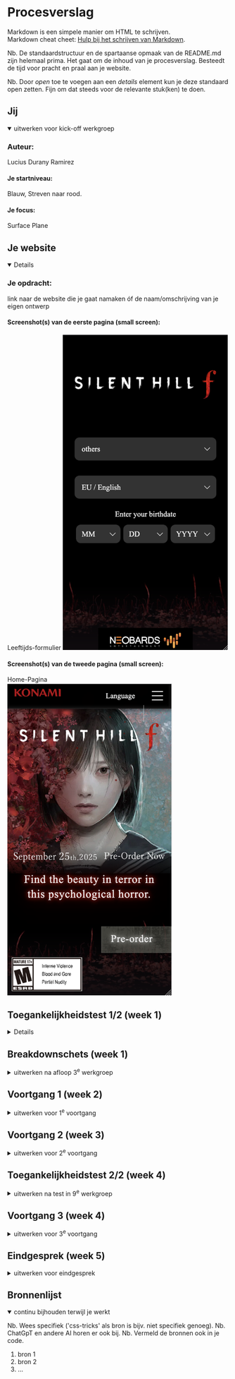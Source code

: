 # Procesverslag
Markdown is een simpele manier om HTML te schrijven.  
Markdown cheat cheet: [Hulp bij het schrijven van Markdown](https://github.com/adam-p/markdown-here/wiki/Markdown-Cheatsheet).

Nb. De standaardstructuur en de spartaanse opmaak van de README.md zijn helemaal prima. Het gaat om de inhoud van je procesverslag. Besteedt de tijd voor pracht en praal aan je website.

Nb. Door *open* toe te voegen aan een *details* element kun je deze standaard open zetten. Fijn om dat steeds voor de relevante stuk(ken) te doen.





## Jij

<details open>
  <summary>uitwerken voor kick-off werkgroep</summary>

  ### Auteur:
  Lucius Durany Ramirez

  #### Je startniveau:
  Blauw, Streven naar rood.

  #### Je focus:
  Surface Plane
 
</details>





## Je website

<details open>

  ### Je opdracht:
  link naar de website die je gaat namaken óf de naam/omschrijving van je eigen ontwerp

 #### Screenshot(s) van de eerste pagina (small screen): 
  Leeftijds-formulier
  <img src="/readme-images/screenshot_1.png" width="375px" alt="Formulier met vragen over regio, taal en leeftijd">

  #### Screenshot(s) van de tweede pagina (small screen):
  Home-Pagina  
  <img src="/readme-images/screenshot_2.png" width="375px" alt="Silent Hill F home-pagina met hoofdpersonage als achtergrond beeld">
 
</details>



## Toegankelijkheidstest 1/2 (week 1)

<details>

  ### Bevindingen
  Lijst met je bevindingen die in de test naar voren kwamen:
  
Toen ik de Silent Hill f site bekeek met de Mac VoiceOver, merkte ik meteen hoe lastig en overweldigend dit hulpmiddel kan zijn. Het was voor mij behoorlijk overstimulerend en zelfs een beetje hoofdpijn-veroorzakend, vooral omdat ik eerst moest uitvinden hoe ik items kon selecteren zonder een cursor. Toen ik dat eenmaal begreep, kon ik de website beter bekijken met de screenreader.

Een van de eerste dingen die opviel, was dat de afbeeldingen geen of amper beschrijvingen hebben. Dat is echt jammer, want de game heeft een hele sterke esthetiek: een mooie maar hartstikke enge stijl die juist goed vertaald zou kunnen worden in alt-teksten. Ook bij de personages ontbreekt beschrijving. Alt-tekst is hier essentieel, want het kan gebruikers met visuele beperkingen een mentaal beeld geven. Denk bijvoorbeeld aan: “Hoofdpersonage Shimizu heeft een bob haarstijl en donkere bruine ogen.”

Bij het doornemen van de WCAG-checklist viel op dat de site slecht scoort op het onderdeel afbeeldingen. Daarentegen zijn er wel positieve punten: de site werkt goed met keyboard, mobiel gebruik, contrast en touchfunctionaliteit. Dat is een sterk pluspunt. Toch zijn er nog verbeterpunten. Er is bijvoorbeeld geen light mode, wat voor sommige gebruikers fijner zou zijn. Ook wordt er voor de aankondigingsdatum een afbeelding gebruikt in plaats van gewone tekst. Dat zou makkelijk opgelost kunnen worden door dit in een gestylde H2 te zetten, waardoor het semantisch correct én beter toegankelijk is.

Conclusie: Het is een site met een prachtig en sterk design, maar de toegankelijkheid laat steken vallen bij afbeeldingen en enkele details. Met goede alt-teksten, een light mode-optie en het vermijden van tekst-in-afbeeldingen kan de toegankelijkheid flink verbeterd worden.

<img src="/readme-images/WCAG-CHECKLIST_SILENTHILL-F_1-images-0.jpg" width="375px" alt="Formulier pagina 1: Content & Global code">
<img src="/readme-images/WCAG-CHECKLIST_SILENTHILL-F_1-images-1.jpg" width="375px" alt="Formulier pagina 2: Keyboard, Mobile & Touch">
<img src="/readme-images/WCAG-CHECKLIST_SILENTHILL-F_1-images-2.jpg" width="375px" alt="Formulier pagina 3: Headings, Lists & Images">
<img src="/readme-images/WCAG-CHECKLIST_SILENTHILL-F_1-images-3.jpg" width="375px" alt="Formulier pagina 4: Media (Video and Audio) & Controls">
<img src="/readme-images/WCAG-CHECKLIST_SILENTHILL-F_1-images-4.jpg" width="375px" alt="Formulier pagina 5: Apperance, Animation & Color contrast">


</details>


## Breakdownschets (week 1)

<details>
  <summary>uitwerken na afloop 3<sup>e</sup> werkgroep</summary>

  ### de hele pagina: 
  <img src="/readme-images/sketch-1.jpg" width="375px" alt="breakdown van de hele pagina">
  <img src="/readme-images/sketch-2.jpg" width="375px" alt="breakdown van de hele pagina">
  <img src="/readme-images/sketch-3.jpg" width="375px" alt="breakdown van de hele pagina">
  <img src="/readme-images/sketch-4.jpg" width="375px" alt="breakdown van de hele pagina">
  <img src="/readme-images/sketch-5.jpg" width="375px" alt="breakdown van de hele pagina">
  <img src="/readme-images/sketch-6.jpg" width="375px" alt="breakdown van de hele pagina">
  <img src="/readme-images/sketch-7.jpg" width="375px" alt="breakdown van de hele pagina">
  <img src="/readme-images/sketch-8.jpg" width="375px" alt="breakdown van de hele pagina">
  <img src="/readme-images/sketch-9.jpg" width="375px" alt="breakdown van de hele pagina">
  

  ### dynamisch deel: 
  <img src="/readme-images/sketch_0.jpg" width="375px" alt="breakdown van hamburger menu deel">


</details>






## Voortgang 1 (week 2)

<details>
  <summary>uitwerken voor 1<sup>e</sup> voortgang</summary>

  ### Stand van zaken
  hier dit ging goed & dit was lastig (neem ook screenshots op van delen van je website en code)


  ### Agenda voor meeting
  samen met je groepje opstellen

  | student 1      | student 2          | student 3    | student 4        |
  | ---            | ---                | ---          | ---              |
  | dit bespreken  | en dit             | en ik dit    | en dan ik dat    |
  | en dat ook nog | dit als er tijd is | nog een punt | dit wil ik zeker |
  | ...            | ...                | ...          | ...              |


  ### Verslag van meeting
  hier na afloop snel de uitkomsten van de meeting vastleggen

  - punt 1
  - punt 2
  - nog een punt
  - ...

</details>





## Voortgang 2 (week 3)

<details>
  <summary>uitwerken voor 2<sup>e</sup> voortgang</summary>

  ### Stand van zaken
  hier dit ging goed & dit was lastig (neem ook screenshots op van delen van je website en code)


  ### Agenda voor meeting
  samen met je groepje opstellen

  | student 1      | student 2          | student 3    | student 4        |
  | ---            | ---                | ---          | ---              |
  | dit bespreken  | en dit             | en ik dit    | en dan ik dat    |
  | en dat ook nog | dit als er tijd is | nog een punt | dit wil ik zeker |
  | ...            | ...                | ...          | ...              |


  ### Verslag van meeting
  hier na afloop snel de uitkomsten van de meeting vastleggen

  - punt 1
  - punt 2
  - nog een punt
- ...

</details>





## Toegankelijkheidstest 2/2 (week 4)

<details>
  <summary>uitwerken na test in 9<sup>e</sup> werkgroep</summary>

  ### Bevindingen
  Lijst met je bevindingen die in de test naar voren kwamen (geef ook aan wat er verbeterd is):

</details>





## Voortgang 3 (week 4)

<details>
  <summary>uitwerken voor 3<sup>e</sup> voortgang</summary>

  ### Stand van zaken
  hier dit ging goed & dit was lastig (neem ook screenshots op van delen van je website en code)


  ### Agenda voor meeting
  samen met je groepje opstellen

  | student 1      | student 2          | student 3    | student 4        |
  | ---            | ---                | ---          | ---              |
  | dit bespreken  | en dit             | en ik dit    | en dan ik dat    |
  | en dat ook nog | dit als er tijd is | nog een punt | dit wil ik zeker |
  | ...            | ...                | ...          | ...              |


  ### Verslag van meeting
  hier na afloop snel de uitkomsten van de meeting vastleggen

  - punt 1
  - punt 2
  - nog een punt
  - ...

</details>





## Eindgesprek (week 5)

<details>
  <summary>uitwerken voor eindgesprek</summary>

  ### Je uitkomst - karakteristiek screenshots:
  <img src="readme-images/dummy-plaatje.jpg" width="375px" alt="uitomst opdracht 1">


  ### Dit ging goed/Heb ik geleerd: 
  Korte omschrijving met plaatjes

  <img src="readme-images/dummy-plaatje.jpg" width="375px" alt="top">


  ### Dit was lastig/Is niet gelukt:
  Korte omschrijving met plaatjes

  <img src="readme-images/dummy-plaatje.jpg" width="375px" alt="bummer">
</details>





## Bronnenlijst

<details open>
  <summary>continu bijhouden terwijl je werkt</summary>

  Nb. Wees specifiek ('css-tricks' als bron is bijv. niet specifiek genoeg). 
  Nb. ChatGpT en andere AI horen er ook bij.
  Nb. Vermeld de bronnen ook in je code.

  1. bron 1
  2. bron 2
  3. ...

</details>
